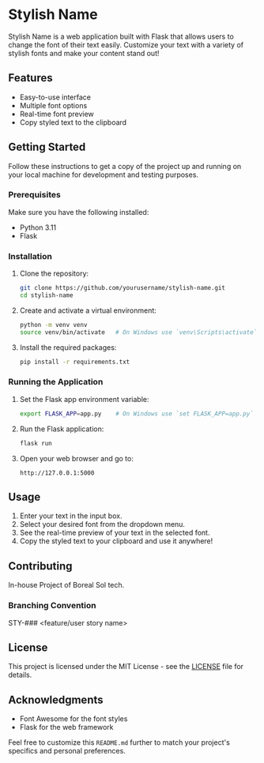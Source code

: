 # Stylish Name

Stylish Name is a web application built with Flask that allows users to change the font of their text easily. Customize your text with a variety of stylish fonts and make your content stand out!

## Features

- Easy-to-use interface
- Multiple font options
- Real-time font preview
- Copy styled text to the clipboard

## Getting Started

Follow these instructions to get a copy of the project up and running on your local machine for development and testing purposes.

### Prerequisites

Make sure you have the following installed:

- Python 3.11
- Flask

### Installation

1. Clone the repository:
    ```sh
    git clone https://github.com/yourusername/stylish-name.git
    cd stylish-name
    ```

2. Create and activate a virtual environment:
    ```sh
    python -m venv venv
    source venv/bin/activate   # On Windows use `venv\Scripts\activate`
    ```

3. Install the required packages:
    ```sh
    pip install -r requirements.txt
    ```

### Running the Application

1. Set the Flask app environment variable:
    ```sh
    export FLASK_APP=app.py    # On Windows use `set FLASK_APP=app.py`
    ```

2. Run the Flask application:
    ```sh
    flask run
    ```

3. Open your web browser and go to:
    ```
    http://127.0.0.1:5000
    ```

## Usage

1. Enter your text in the input box.
2. Select your desired font from the dropdown menu.
3. See the real-time preview of your text in the selected font.
4. Copy the styled text to your clipboard and use it anywhere!

## Contributing

In-house Project of Boreal Sol tech.

### Branching Convention
STY-### <feature/user story name>

## License

This project is licensed under the MIT License - see the [LICENSE](LICENSE) file for details.

## Acknowledgments

- Font Awesome for the font styles
- Flask for the web framework


Feel free to customize this `README.md` further to match your project's specifics and personal preferences.
